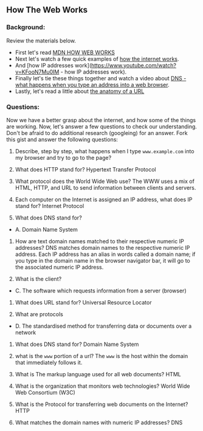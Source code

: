 ## How The Web Works

### Background:

Review the materials below.

* First let's read [MDN HOW WEB WORKS](https://developer.mozilla.org/en-US/Learn/Common_questions/How_does_the_Internet_work)
* Next let's watch a few quick examples of [how the internet works](https://www.youtube.com/watch?v=7_LPdttKXPc).
* And [how IP addresses work](https://www.youtube.com/watch?v=KFooN7Mu0IM   - how IP addresses work).
* Finally let's tie these things together and watch a video about [DNS - what happens when you type an address into a web browser](https://www.youtube.com/watch?v=72snZctFFtA).
* Lastly, let's read a little about [the anatomy of a URL](https://doepud.co.uk/blog/anatomy-of-a-url)

### Questions:

Now we have a better grasp about the internet, and how some of the things are working. Now, let's answer a few questions to check our understanding. Don't be afraid to do additional research (googleing) for an answer. Fork this gist and answer the following questions:

1. Describe, step by step, what happens when I type `www.example.com` into my browser and try to go to the page?

1.  What does HTTP stand for?
Hypertext Transfer Protocol

1. 	What protocol does the World Wide Web use?
The WWW uses a mix of HTML, HTTP, and URL to send information between clients and servers.

1. 	Each computer on the Internet is assigned an IP address, what does IP stand for?
Internet Protocol

1. 	What does DNS stand for?
  * A. Domain Name System

1. 	How are text domain names matched to their respective numeric IP addresses?
DNS matches domain names to the respective numeric IP address.
Each IP address has an alias in words called a domain name; if you type in the domain name in the browser navigator bar, it will go to the associated numeric IP address.

1. 	What is the client?
  * C. The software which requests information from a server (browser)

1. 	What does URL stand for?
Universal Resource Locator

1. 	What are protocols

 * D.	The standardised method for transferring data or documents over a network

1. What does DNS stand for?
Domain Name System

1. what is the `www` portion of a url?
The `www` is the host within the domain that immediately follows it.

1. What is The markup language used for all web documents?
HTML

1. What is the organization that monitors web technologies?
World Wide Web Consortium (W3C)

1. What is the Protocol for transferring web documents on the Internet?
HTTP

1. What matches the domain names with numeric IP addresses?
DNS
